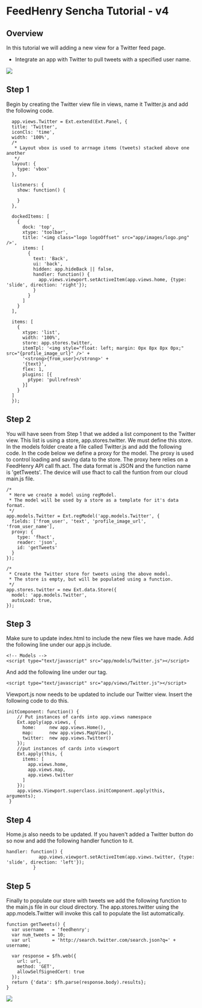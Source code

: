 # FeedHenry Sencha Tutorial - v4

## Overview

In this tutorial we will adding a new view for a Twitter feed page.

* Integrate an app with Twitter to pull tweets with a specified user name.

![](https://github.com/feedhenry/Training-Demo-App/raw/v4/docs/twitterView.png)

## Step 1

Begin by creating the Twitter view file in views, name it Twitter.js and add the following code.
	
	  app.views.Twitter = Ext.extend(Ext.Panel, {
	  title: 'Twitter',
	  iconCls: 'time',
	  width: '100%',
	  /*
	   * Layout vbox is used to arrnage items (tweets) stacked above one another
	   */
	  layout: {
	    type: 'vbox'
	  },

	  listeners: {
	  	show: function() {

	  	}
	  },

	  dockedItems: [
	    {
	      dock: 'top',
	      xtype: 'toolbar',
	      title: '<img class="logo logoOffset" src="app/images/logo.png" />',
	      items: [
	        {
	          text: 'Back',
	          ui: 'back',
	          hidden: app.hideBack || false,
	          handler: function() {
	            app.views.viewport.setActiveItem(app.views.home, {type: 'slide', direction: 'right'});
	          }
	        }
	      ]
	    }
	  ],
	  
	  items: [
	    {
	      xtype: 'list',
	      width: '100%',
	      store: app.stores.twitter,
	      itemTpl: '<img style="float: left; margin: 0px 8px 8px 0px;" src="{profile_image_url}" />' + 
	      '<strong>{from_user}</strong>' +
	      '{text}',
	      flex: 1,
	      plugins: [{
	        ptype: 'pullrefresh'
	      }]
	    }
	  ]
	  });

## Step 2

You will have seen from Step 1 that we added a list component to the Twitter view. This list is using a store, app.stores.twitter. We must define this store. In the models folder create a file called Twitter.js and add the following code. In the code below we define a proxy for the model. The proxy is used to control loading and saving data to the store. The proxy here relies on a FeedHenry API call fh.act. The data format is JSON and the function name is 'getTweets'. The device will use fhact to call the funtion from our cloud main.js file.
	

	/*
 	 * Here we create a model using regModel. 
 	 * The model will be used by a store as a template for it's data format.
 	 */
	app.models.Twitter = Ext.regModel('app.models.Twitter', {
	  fields: ['from_user', 'text', 'profile_image_url', 'from_user_name'],
	  proxy: {
	    type: 'fhact',
	    reader: 'json',
	    id: 'getTweets'
	  }
	});

	/*
	 * Create the Twitter store for tweets using the above model. 
	 * The store is empty, but will be populated using a function.
	 */
	app.stores.twitter = new Ext.data.Store({
	  model: 'app.models.Twitter',
	  autoLoad: true,
	});


## Step 3 

Make sure to update index.html to include the new files we have made. Add the following line under our app.js include.

	<!-- Models -->
	<script type="text/javascript" src="app/models/Twitter.js"></script> 

And add the following line under our <!-- Views --> tag.

	<script type="text/javascript" src="app/views/Twitter.js"></script>

Viewport.js now needs to be updated to include our Twitter view. Insert the following code to do this. 
	
	initComponent: function() {
	    // Put instances of cards into app.views namespace
	    Ext.apply(app.views, {
	      home:     new app.views.Home(),
	      map:      new app.views.MapView(),
	      twitter:  new app.views.Twitter()
	    });
	    //put instances of cards into viewport
	    Ext.apply(this, {
	      items: [
	        app.views.home,
	        app.views.map,
	        app.views.twitter
	      ]
	    });
	    app.views.Viewport.superclass.initComponent.apply(this, arguments);
	 }

## Step 4

Home.js also needs to be updated. If you haven't added a Twitter button do so now and add the following handler function to it. 

	handler: function() {
			  	app.views.viewport.setActiveItem(app.views.twitter, {type: 'slide', direction: 'left'});
			  }


## Step 5 

Finally to populate our store with tweets we add the following function to the main.js file in our cloud directory. The app.stores.twitter using the app.models.Twitter will invoke this call to populate the list automatically. 

	function getTweets() {
	  var username   = 'feedhenry';
	  var num_tweets = 10;
	  var url        = 'http://search.twitter.com/search.json?q=' + username;

	  var response = $fh.web({
	    url: url,
	    method: 'GET',
	    allowSelfSignedCert: true
	  });
	  return {'data': $fh.parse(response.body).results};
	}


![](https://github.com/feedhenry/Training-Demo-App/raw/v4/docs/tweets.png)

